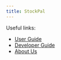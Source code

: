 ```yaml
---
title: StockPal
---
```


Useful links:
* [User Guide](UserGuide.md)
* [Developer Guide](DeveloperGuide.md)
* [About Us](AboutUs.md)


